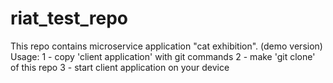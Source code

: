 # riat_test_repo
This repo contains microservice application "cat exhibition". (demo version)
Usage: 
1 - copy 'client application' with git commands
2 - make 'git clone' of this repo
3 - start client application on your device
